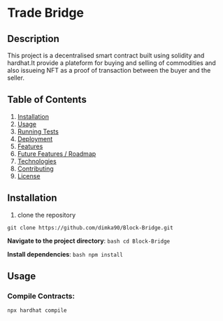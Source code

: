 # Trade Bridge

## Description
This project is a decentralised smart contract built using solidity and hardhat.It provide a plateform for buying and selling of commodities and also issueing NFT as a proof of transaction between the buyer and the seller.

## Table of Contents
1. [Installation](#installation)
2. [Usage](#usage)
3. [Running Tests](#running-tests)
4. [Deployment](#deployment)
5. [Features](#features)
6. [Future Features / Roadmap](#future-features-roadmap)
7. [Technologies](#technologies)
8. [Contributing](#contributing)
9. [License](#license)

## Installation
1. clone the repository
```
git clone https://github.com/dimka90/Block-Bridge.git
```

**Navigate to the project directory**:
    ```bash
    cd Block-Bridge
    ```

**Install dependencies**:
    ``` bash
     npm install
    ```

## Usage

### Compile Contracts:
```bash
npx hardhat compile
```